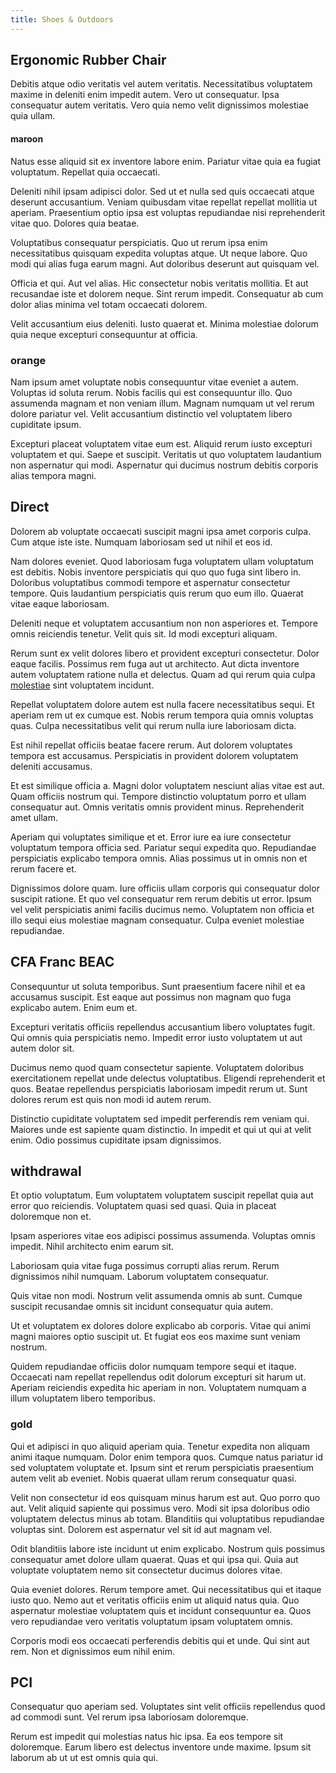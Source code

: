 ```yaml
---
title: Shoes & Outdoors
---
```


## Ergonomic Rubber Chair

Debitis atque odio veritatis vel autem veritatis. Necessitatibus voluptatem maxime in deleniti enim impedit autem. Vero ut consequatur. Ipsa consequatur autem veritatis. Vero quia nemo velit dignissimos molestiae quia ullam.

#### maroon

Natus esse aliquid sit ex inventore labore enim. Pariatur vitae quia ea fugiat voluptatum. Repellat quia occaecati.

Deleniti nihil ipsam adipisci dolor. Sed ut et nulla sed quis occaecati atque deserunt accusantium. Veniam quibusdam vitae repellat repellat mollitia ut aperiam. Praesentium optio ipsa est voluptas repudiandae nisi reprehenderit vitae quo. Dolores quia beatae.

Voluptatibus consequatur perspiciatis. Quo ut rerum ipsa enim necessitatibus quisquam expedita voluptas atque. Ut neque labore. Quo modi qui alias fuga earum magni. Aut doloribus deserunt aut quisquam vel.

Officia et qui. Aut vel alias. Hic consectetur nobis veritatis mollitia. Et aut recusandae iste et dolorem neque. Sint rerum impedit. Consequatur ab cum dolor alias minima vel totam occaecati dolorem.

Velit accusantium eius deleniti. Iusto quaerat et. Minima molestiae dolorum quia neque excepturi consequuntur at officia.

### orange

Nam ipsum amet voluptate nobis consequuntur vitae eveniet a autem. Voluptas id soluta rerum. Nobis facilis qui est consequuntur illo. Quo assumenda magnam et non veniam illum. Magnam numquam ut vel rerum dolore pariatur vel. Velit accusantium distinctio vel voluptatem libero cupiditate ipsum.

Excepturi placeat voluptatem vitae eum est. Aliquid rerum iusto excepturi voluptatem et qui. Saepe et suscipit. Veritatis ut quo voluptatem laudantium non aspernatur qui modi. Aspernatur qui ducimus nostrum debitis corporis alias tempora magni.

## Direct

Dolorem ab voluptate occaecati suscipit magni ipsa amet corporis culpa. Cum atque iste iste. Numquam laboriosam sed ut nihil et eos id.

Nam dolores eveniet. Quod laboriosam fuga voluptatem ullam voluptatum est debitis. Nobis inventore perspiciatis qui quo quo fuga sint libero in. Doloribus voluptatibus commodi tempore et aspernatur consectetur tempore. Quis laudantium perspiciatis quis rerum quo eum illo. Quaerat vitae eaque laboriosam.

Deleniti neque et voluptatem accusantium non non asperiores et. Tempore omnis reiciendis tenetur. Velit quis sit. Id modi excepturi aliquam.

Rerum sunt ex velit dolores libero et provident excepturi consectetur. Dolor eaque facilis. Possimus rem fuga aut ut architecto. Aut dicta inventore autem voluptatem ratione nulla et delectus. Quam ad qui rerum quia culpa [molestiae](/facere/temporibus/consequatur/port_thx_fuchsia.md) sint voluptatem incidunt.

Repellat voluptatem dolore autem est nulla facere necessitatibus sequi. Et aperiam rem ut ex cumque est. Nobis rerum tempora quia omnis voluptas quas. Culpa necessitatibus velit qui rerum nulla iure laboriosam dicta.

Est nihil repellat officiis beatae facere rerum. Aut dolorem voluptates tempora est accusamus. Perspiciatis in provident dolorem voluptatem deleniti accusamus.

Et est similique officia a. Magni dolor voluptatem nesciunt alias vitae est aut. Quam officiis nostrum qui. Tempore distinctio voluptatum porro et ullam consequatur aut. Omnis veritatis omnis provident minus. Reprehenderit amet ullam.

Aperiam qui voluptates similique et et. Error iure ea iure consectetur voluptatum tempora officia sed. Pariatur sequi expedita quo. Repudiandae perspiciatis explicabo tempora omnis. Alias possimus ut in omnis non et rerum facere et.

Dignissimos dolore quam. Iure officiis ullam corporis qui consequatur dolor suscipit ratione. Et quo vel consequatur rem rerum debitis ut error. Ipsum vel velit perspiciatis animi facilis ducimus nemo. Voluptatem non officia et illo sequi eius molestiae magnam consequatur. Culpa eveniet molestiae repudiandae.

## CFA Franc BEAC

Consequuntur ut soluta temporibus. Sunt praesentium facere nihil et ea accusamus suscipit. Est eaque aut possimus non magnam quo fuga explicabo autem. Enim eum et.

Excepturi veritatis officiis repellendus accusantium libero voluptates fugit. Qui omnis quia perspiciatis nemo. Impedit error iusto voluptatem ut aut autem dolor sit.

Ducimus nemo quod quam consectetur sapiente. Voluptatem doloribus exercitationem repellat unde delectus voluptatibus. Eligendi reprehenderit et quos. Beatae repellendus perspiciatis laboriosam impedit rerum ut. Sunt dolores rerum est quis non modi id autem rerum.

Distinctio cupiditate voluptatem sed impedit perferendis rem veniam qui. Maiores unde est sapiente quam distinctio. In impedit et qui ut qui at velit enim. Odio possimus cupiditate ipsam dignissimos.

## withdrawal

Et optio voluptatum. Eum voluptatem voluptatem suscipit repellat quia aut error quo reiciendis. Voluptatem quasi sed quasi. Quia in placeat doloremque non et.

Ipsam asperiores vitae eos adipisci possimus assumenda. Voluptas omnis impedit. Nihil architecto enim earum sit.

Laboriosam quia vitae fuga possimus corrupti alias rerum. Rerum dignissimos nihil numquam. Laborum voluptatem consequatur.

Quis vitae non modi. Nostrum velit assumenda omnis ab sunt. Cumque suscipit recusandae omnis sit incidunt consequatur quia autem.

Ut et voluptatem ex dolores dolore explicabo ab corporis. Vitae qui animi magni maiores optio suscipit ut. Et fugiat eos eos maxime sunt veniam nostrum.

Quidem repudiandae officiis dolor numquam tempore sequi et itaque. Occaecati nam repellat repellendus odit dolorum excepturi sit harum ut. Aperiam reiciendis expedita hic aperiam in non. Voluptatem numquam a illum voluptatem libero temporibus.

### gold

Qui et adipisci in quo aliquid aperiam quia. Tenetur expedita non aliquam animi itaque numquam. Dolor enim tempora quos. Cumque natus pariatur id sed voluptatem voluptate et. Ipsum sint et rerum perspiciatis praesentium autem velit ab eveniet. Nobis quaerat ullam rerum consequatur quasi.

Velit non consectetur id eos quisquam minus harum est aut. Quo porro quo aut. Velit aliquid sapiente qui possimus vero. Modi sit ipsa doloribus odio voluptatem delectus minus ab totam. Blanditiis qui voluptatibus repudiandae voluptas sint. Dolorem est aspernatur vel sit id aut magnam vel.

Odit blanditiis labore iste incidunt ut enim explicabo. Nostrum quis possimus consequatur amet dolore ullam quaerat. Quas et qui ipsa qui. Quia aut voluptate voluptatem nemo sit consectetur ducimus dolores vitae.

Quia eveniet dolores. Rerum tempore amet. Qui necessitatibus qui et itaque iusto quo. Nemo aut et veritatis officiis enim ut aliquid natus quia. Quo aspernatur molestiae voluptatem quis et incidunt consequuntur ea. Quos vero repudiandae vero veritatis voluptatum ipsam voluptatem omnis.

Corporis modi eos occaecati perferendis debitis qui et unde. Qui sint aut rem. Non et dignissimos eum nihil enim.

## PCI

Consequatur quo aperiam sed. Voluptates sint velit officiis repellendus quod ad commodi sunt. Vel rerum ipsa laboriosam doloremque.

Rerum est impedit qui molestias natus hic ipsa. Ea eos tempore sit doloremque. Earum libero est delectus inventore unde maxime. Ipsum sit laborum ab ut ut est omnis quia qui.
